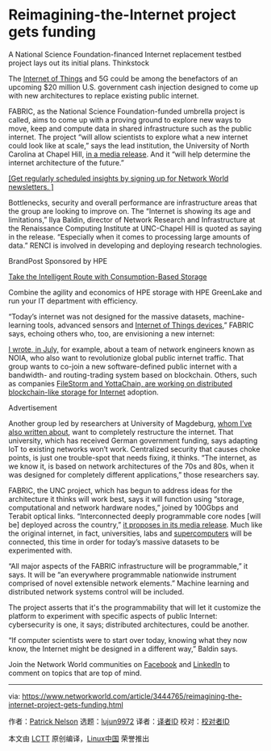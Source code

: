 [#]: collector: (lujun9972)
[#]: translator: ( )
[#]: reviewer: ( )
[#]: publisher: ( )
[#]: url: ( )
[#]: subject: (Reimagining-the-Internet project gets funding)
[#]: via: (https://www.networkworld.com/article/3444765/reimagining-the-internet-project-gets-funding.html)
[#]: author: (Patrick Nelson https://www.networkworld.com/author/Patrick-Nelson/)

Reimagining-the-Internet project gets funding
======
A National Science Foundation-financed Internet replacement testbed project lays out its initial plans.
Thinkstock

The [Internet of Things][1] and 5G could be among the benefactors of an upcoming $20 million U.S. government cash injection designed to come up with new architectures to replace existing public internet.

FABRIC, as the National Science Foundation-funded umbrella project is called, aims to come up with a proving ground to explore new ways to move, keep and compute data in shared infrastructure such as the public internet. The project “will allow scientists to explore what a new internet could look like at scale,” says the lead institution, the University of North Carolina at Chapel Hill, [in a media release][2]. And it “will help determine the internet architecture of the future.”

[[Get regularly scheduled insights by signing up for Network World newsletters. ]][3]

Bottlenecks, security and overall performance are infrastructure areas that the group are looking to improve on. The “Internet is showing its age and limitations,” Ilya Baldin, director of Network Research and Infrastructure at the Renaissance Computing Institute at UNC-Chapel Hill is quoted as saying in the release. “Especially when it comes to processing large amounts of data.” RENCI is involved in developing and deploying research technologies.

[][4]

BrandPost Sponsored by HPE

[Take the Intelligent Route with Consumption-Based Storage][4]

Combine the agility and economics of HPE storage with HPE GreenLake and run your IT department with efficiency.

“Today’s internet was not designed for the massive datasets, machine-learning tools, advanced sensors and [Internet of Things devices][5],” FABRIC says, echoing others who, too, are envisioning a new internet:

[I wrote, in July,][6] for example, about a team of network engineers known as NOIA, who also want to revolutionize global public internet traffic. That group wants to co-join a new software-defined public internet with a bandwidth- and routing-trading system based on blockchain. Others, such as companies [FileStorm and YottaChain, are working on distributed blockchain-like storage for Internet][7] adoption.

Advertisement

Another group led by researchers at University of Magdeburg, [whom I’ve also written about][8], want to completely restructure the internet. That university, which has received German government funding, says adapting IoT to existing networks won’t work. Centralized security that causes choke points, is just one trouble-spot that needs fixing, it thinks. “The internet, as we know it, is based on network architectures of the 70s and 80s, when it was designed for completely different applications,” those researchers say.

FABRIC, the UNC project, which has begun to address ideas for the architecture it thinks will work best, says it will function using “storage, computational and network hardware nodes,” joined by 100Gbps and Terabit optical links. “Interconnected deeply programmable core nodes [will be] deployed across the country,” [it proposes in its media release][9]. Much like the original internet, in fact, universities, labs and [supercomputers][10] will be connected, this time in order for today’s massive datasets to be experimented with.

“All major aspects of the FABRIC infrastructure will be programmable,” it says. It will be “an everywhere programmable nationwide instrument comprised of novel extensible network elements.” Machine learning and distributed network systems control will be included.

The project asserts that it's the programmability that will let it customize the platform to experiment with specific aspects of public Internet: cybersecurity is one, it says; distributed architectures, could be another.

“If computer scientists were to start over today, knowing what they now know, the Internet might be designed in a different way,” Baldin says.

Join the Network World communities on [Facebook][11] and [LinkedIn][12] to comment on topics that are top of mind.

--------------------------------------------------------------------------------

via: https://www.networkworld.com/article/3444765/reimagining-the-internet-project-gets-funding.html

作者：[Patrick Nelson][a]
选题：[lujun9972][b]
译者：[译者ID](https://github.com/译者ID)
校对：[校对者ID](https://github.com/校对者ID)

本文由 [LCTT](https://github.com/LCTT/TranslateProject) 原创编译，[Linux中国](https://linux.cn/) 荣誉推出

[a]: https://www.networkworld.com/author/Patrick-Nelson/
[b]: https://github.com/lujun9972
[1]: https://www.zdnet.com/article/what-is-the-internet-of-things-everything-you-need-to-know-about-the-iot-right-now/
[2]: https://uncnews.unc.edu/2019/09/17/unc-chapel-hill-to-lead-20-million-project-to-test-a-reimagined-internet/
[3]: https://www.networkworld.com/newsletters/signup.html
[4]: https://www.networkworld.com/article/3440100/take-the-intelligent-route-with-consumption-based-storage.html?utm_source=IDG&utm_medium=promotions&utm_campaign=HPE20773&utm_content=sidebar ( Take the Intelligent Route with Consumption-Based Storage)
[5]: https://www.networkworld.com/article/3331676/iot-devices-proliferate-from-smart-bulbs-to-industrial-vibration-sensors.html
[6]: https://www.networkworld.com/article/3409783/public-internet-should-be-all-software-defined.html
[7]: https://www.networkworld.com/article/3390722/how-data-storage-will-shift-to-blockchain.html
[8]: https://www.networkworld.com/article/3407852/smarter-iot-concepts-reveal-creaking-networks.html
[9]: https://fabric-testbed.net/news/fabric-award
[10]: https://www.networkworld.com/article/3236875/embargo-10-of-the-worlds-fastest-supercomputers.html
[11]: https://www.facebook.com/NetworkWorld/
[12]: https://www.linkedin.com/company/network-world
